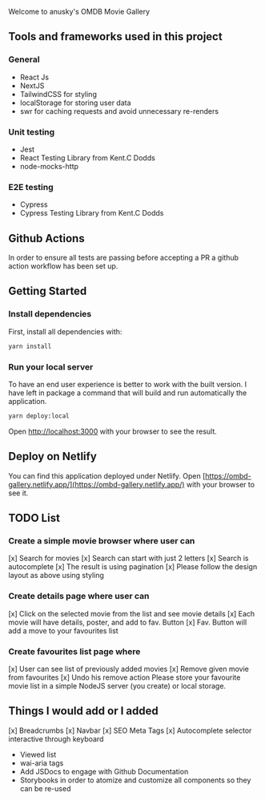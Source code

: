 Welcome to anusky's OMDB Movie Gallery

## Tools and frameworks used in this project

### General

- React Js
- NextJS
- TailwindCSS for styling
- localStorage for storing user data
- swr for caching requests and avoid unnecessary re-renders

### Unit testing

- Jest
- React Testing Library from Kent.C Dodds
- node-mocks-http

### E2E testing

- Cypress
- Cypress Testing Library from Kent.C Dodds

## Github Actions

In order to ensure all tests are passing before accepting a PR a github action workflow has been set up.

## Getting Started

### Install dependencies

First, install all dependencies with:

```bash
yarn install
```

### Run your local server

To have an end user experience is better to work with the built version.
I have left in package a command that will build and run automatically the application.

```bash
yarn deploy:local
```

Open [http://localhost:3000](http://localhost:3000) with your browser to see the result.

## Deploy on Netlify

You can find this application deployed under Netlify.
Open [https://ombd-gallery.netlify.app/](https://ombd-gallery.netlify.app/) with your browser to see it.

## TODO List

### Create a simple movie browser where user can

[x] Search for movies
[x] Search can start with just 2 letters
[x] Search is autocomplete
[x] The result is using pagination
[x] Please follow the design layout as above using styling

### Create details page where user can

[x] Click on the selected movie from the list and see movie details
[x] Each movie will have details, poster, and add to fav. Button
[x] Fav. Button will add a move to your favourites list

### Create favourites list page where

[x] User can see list of previously added movies
[x] Remove given movie from favourites
[x] Undo his remove action
Please store your favourite movie list in a simple NodeJS server (you
create) or local storage.

## Things I would add or I added

[x] Breadcrumbs
[x] Navbar
[x] SEO Meta Tags
[x] Autocomplete selector interactive through keyboard

- Viewed list
- wai-aria tags
- Add JSDocs to engage with Github Documentation
- Storybooks in order to atomize and customize all components so they can be re-used
